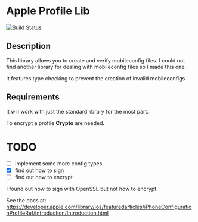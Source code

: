 # Apple Profile Lib
[![Build Status](https://travis-ci.org/scj643/iOS-Profile-Lib.svg?branch=master)](https://travis-ci.org/scj643/iOS-Profile-Lib)
## Description
This library allows you to create and verify mobileconfig files.
I could not find another library for dealing with mobileconfig files so I made this one.

It features type checking to prevent the creation of invalid mobileconfigs.

## Requirements
It will work with just the standard library for the most part.

To encrypt a profile __Crypto__ are needed.

# TODO
* [ ] implement some more config types
* [x] find out how to sign
* [ ] find out how to encrypt

I found out how to sign with OpenSSL but not how to encrypt.

See the docs at: https://developer.apple.com/library/ios/featuredarticles/iPhoneConfigurationProfileRef/Introduction/Introduction.html
